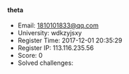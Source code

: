 #### theta  

* Email: 1810101833@qq.com  
* University: wdkzyjsxy  
* Register Time: 2017-12-01 20:35:29  
* Register IP: 113.116.235.56  
* Score: 0  
* Solved challenges: 
